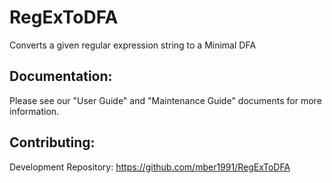 RegExToDFA
==========

Converts a given regular expression string to a Minimal DFA


Documentation:
------------------
Please see our "User Guide" and "Maintenance Guide" documents for more information.


Contributing:
------------------
Development Repository: https://github.com/mber1991/RegExToDFA
